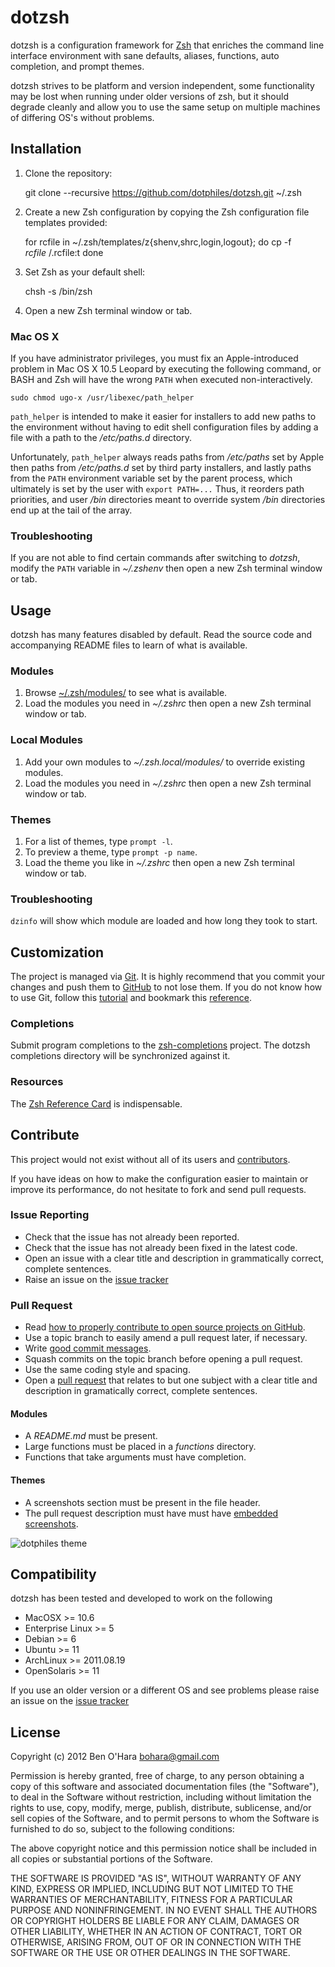 dotzsh
======

dotzsh is a configuration framework for [Zsh][1] that enriches the command line
interface environment with sane defaults, aliases, functions, auto completion,
and prompt themes.

dotzsh strives to be platform and version independent, some functionality may be
lost when running under older versions of zsh, but it should degrade cleanly and
allow you to use the same setup on multiple machines of differing OS's without
problems.

Installation
------------

  1. Clone the repository:

        git clone --recursive https://github.com/dotphiles/dotzsh.git ~/.zsh

  2. Create a new Zsh configuration by copying the Zsh configuration file
     templates provided:

        for rcfile in ~/.zsh/templates/z{shenv,shrc,login,logout}; do
          cp -f $rcfile ~/.$rcfile:t
        done

  3. Set Zsh as your default shell:

        chsh -s /bin/zsh

  4. Open a new Zsh terminal window or tab.

### Mac OS X

If you have administrator privileges, you must fix an Apple-introduced problem
in Mac OS X 10.5 Leopard by executing the following command, or BASH and Zsh
will have the wrong `PATH` when executed non-interactively.

    sudo chmod ugo-x /usr/libexec/path_helper

`path_helper` is intended to make it easier for installers to add new paths to
the environment without having to edit shell configuration files by adding
a file with a path to the */etc/paths.d* directory.

Unfortunately, `path_helper` always reads paths from */etc/paths* set by Apple
then paths from */etc/paths.d* set by third party installers, and lastly paths
from the `PATH` environment variable set by the parent process, which
ultimately is set by the user with `export PATH=...` Thus, it reorders path
priorities, and user */bin* directories meant to override system */bin*
directories end up at the tail of the array.

### Troubleshooting

If you are not able to find certain commands after switching to *dotzsh*,
modify the `PATH` variable in *~/.zshenv* then open a new Zsh terminal
window or tab.

Usage
-----

dotzsh has many features disabled by default. Read the source code and
accompanying README files to learn of what is available.

### Modules

  1. Browse [~/.zsh/modules/][15] to see what is available.
  2. Load the modules you need in *~/.zshrc* then open a new Zsh terminal window
     or tab.

### Local Modules

  1. Add your own modules to *~/.zsh.local/modules/* to override existing modules.
  2. Load the modules you need in *~/.zshrc* then open a new Zsh terminal window
     or tab.
 
### Themes

  1. For a list of themes, type `prompt -l`.
  2. To preview a theme, type `prompt -p name`.
  3. Load the theme you like in *~/.zshrc* then open a new Zsh terminal window
     or tab.

### Troubleshooting

  `dzinfo` will show which module are loaded and how long they took to start.

Customization
-------------

The project is managed via [Git][3]. It is highly recommend that you commit
your changes and push them to [GitHub][4] to not lose them. If you do not know
how to use Git, follow this [tutorial][5] and bookmark this [reference][6].

### Completions

Submit program completions to the [zsh-completions][7] project. The dotzsh
completions directory will be synchronized against it.

### Resources

The [Zsh Reference Card][8] is indispensable.

Contribute
----------

This project would not exist without all of its users and [contributors][9].

If you have ideas on how to make the configuration easier to maintain or
improve its performance, do not hesitate to fork and send pull requests.

### Issue Reporting

   - Check that the issue has not already been reported.
   - Check that the issue has not already been fixed in the latest code.
   - Open an issue with a clear title and description in grammatically correct,
     complete sentences.
   - Raise an issue on the [issue tracker][14]

### Pull Request

   - Read [how to properly contribute to open source projects on GitHub][10].
   - Use a topic branch to easily amend a pull request later, if necessary.
   - Write [good commit messages][11].
   - Squash commits on the topic branch before opening a pull request.
   - Use the same coding style and spacing.
   - Open a [pull request][12] that relates to but one subject with a clear
     title and description in gramatically correct, complete sentences.

#### Modules

   - A *README.md* must be present.
   - Large functions must be placed in a *functions* directory.
   - Functions that take arguments must have completion.

#### Themes

   - A screenshots section must be present in the file header.
   - The pull request description must have must have [embedded
     screenshots][13].

  ![dotphiles theme][2]

Compatibility
-------------

dotzsh has been tested and developed to work on the following

  - MacOSX >= 10.6
  - Enterprise Linux >= 5
  - Debian >= 6
  - Ubuntu >= 11
  - ArchLinux >= 2011.08.19
  - OpenSolaris >= 11

If you use an older version or a different OS and see problems please raise an
issue on the [issue tracker][14]

License
-------

Copyright (c) 2012 Ben O'Hara <bohara@gmail.com>

Permission is hereby granted, free of charge, to any person obtaining a copy of
this software and associated documentation files (the "Software"), to deal in
the Software without restriction, including without limitation the rights to
use, copy, modify, merge, publish, distribute, sublicense, and/or sell copies
of the Software, and to permit persons to whom the Software is furnished to do
so, subject to the following conditions:

The above copyright notice and this permission notice shall be included in all
copies or substantial portions of the Software.

THE SOFTWARE IS PROVIDED "AS IS", WITHOUT WARRANTY OF ANY KIND, EXPRESS OR
IMPLIED, INCLUDING BUT NOT LIMITED TO THE WARRANTIES OF MERCHANTABILITY,
FITNESS FOR A PARTICULAR PURPOSE AND NONINFRINGEMENT. IN NO EVENT SHALL THE
AUTHORS OR COPYRIGHT HOLDERS BE LIABLE FOR ANY CLAIM, DAMAGES OR OTHER
LIABILITY, WHETHER IN AN ACTION OF CONTRACT, TORT OR OTHERWISE, ARISING FROM,
OUT OF OR IN CONNECTION WITH THE SOFTWARE OR THE USE OR OTHER DEALINGS IN THE
SOFTWARE.

[1]: http://www.zsh.org
[2]: https://raw.github.com/dotphiles/dotzsh/master/themes/dotphiles/screenshots/dotphiles.png "dotphiles theme"
[3]: http://git-scm.com
[4]: https://github.com
[5]: http://gitimmersion.com
[6]: http://gitref.org
[7]: https://github.com/zsh-users/zsh-completions
[8]: http://www.bash2zsh.com/zsh_refcard/refcard.pdf
[9]: https://github.com/dotphiles/dotzsh/contributors
[10]: http://gun.io/blog/how-to-github-fork-branch-and-pull-request
[11]: http://tbaggery.com/2008/04/19/a-note-about-git-commit-messages.html
[12]: https://help.github.com/articles/using-pull-requests
[13]: http://daringfireball.net/projects/markdown/syntax#img
[14]: https://github.com/dotphiles/dotzsh/issues
[15]: https://github.com/dotphiles/dotzsh/tree/master/modules

